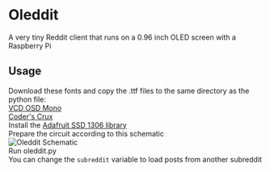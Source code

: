 # Oleddit
A very tiny Reddit client that runs on a 0.96 inch OLED screen with a Raspberry Pi </br>
## Usage
Download these fonts and copy the .ttf files to the same directory as the python file: </br>
[VCD OSD Mono](https://www.dafont.com/vcr-osd-mono.font "VCD OSD Mono")</br>
[Coder's Crux](https://www.dafont.com/coders-crux.font "Coder's Crux") </br>
Install the [Adafruit SSD 1306 library](https://github.com/adafruit/Adafruit_Python_SSD1306 "Adafruit SSD 1306 library")</br>
Prepare the circuit according to this schematic</br>
![Oleddit Schematic](https://raw.githubusercontent.com/baranonen/oleddit/master/Schematics/Oleddit.png "Oleddit Schematic")</br>
Run oleddit.py</br>
You can change the `subreddit` variable to load posts from another subreddit</br>